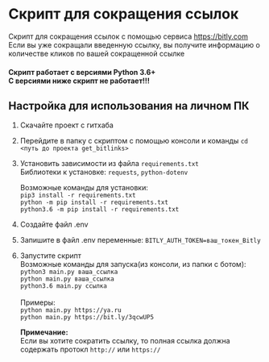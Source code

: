 Скрипт для сокращения ссылок 
======

Скрипт для сокращения ссылок с помощью сервиса https://bitly.com<br>
Если вы уже сокращали введенную ссылку, вы получите информацию о количестве кликов по вашей сокращенной ссылке

#### Скрипт работает с версиями Python 3.6+ <br>С версиями ниже скрипт не работает!!!

## Настройка для использования на личном ПК
1. Скачайте проект с гитхаба
2. Перейдите в папку с скриптом с помощью консоли и команды `cd <путь до проекта get_bitlinks>`<br>
3. Установить зависимости из файла `requirements.txt`<br>
   Библиотеки к установке: `requests`, `python-dotenv`<br>
   
   Возможные команды для установки:<br>
   `pip3 install -r requirements.txt`<br>
   `python -m pip install -r requirements.txt`<br>
   `python3.6 -m pip install -r requirements.txt`
4. Создайте файл .env
5. Запишите в файл .env переменные:
    `BITLY_AUTH_TOKEN=ваш_токен_Bitly`<br>
6. Запустите скрипт<br>
   Возможные команды для запуска(из консоли, из папки с ботом):<br>
   `python3 main.py ваша_ссылка`<br>
   `python main.py ваша_ссылка`<br>
   `python3.6 main.py ссылка`<br>
   <br>
   Примеры: <br>
   `python main.py https://ya.ru`<br>
   `python main.py https://bit.ly/3qcwUP5`<br>
   
   **Примечание:** <br>
   Если вы хотите сократить ссылку, то полная ссылка должна содержать протокл `http://` или `https://`<br>
